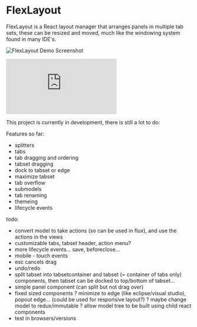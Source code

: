 # FlexLayout

FlexLayout is a React layout manager that arranges panels in multiple tab sets, these can be
resized and moved, much like the windowing system found in many IDE's.

![FlexLayout Demo Screenshot](/../screenshots/github_images/v0.01/tab_overflow_menu.png?raw=true "FlexLayout Demo Screenshot")

![Demo](https://rawgit.com/caplin/FlexLayout/demos/demos/v0.01/index.html)

This project is currently in development, there is still a lot to do:

Features so far:
*	splitters
*	tabs
*	tab dragging and ordering
*	tabset dragging
*	dock to tabset or edge
*	maximize tabset
*	tab overflow
*	submodels
*	tab renaming
*	themeing
*	lifecycle events


todo:
*	convert model to take actions (so can be used in flux), and use the actions in the views
* 	customizable tabs, tabset header, action menu?
*	more lifecycle events... save, beforeclose...
*	mobile - touch events
* esc cancels drag
* undo/redo
*   split tabset into tabsetcontainer and tabset (= container of tabs only) components, then tabset can be docked to top/bottom of tabset...
*	simple panel component (can split but not drag over)
*	fixed sized components
?	minimize to edge (like eclipse/visual studio), popout edge... (could be used for responsive layout?)
?	maybe change model to redux/immutable
?	allow model tree to be built using child react components
*	test in browsers/versions
